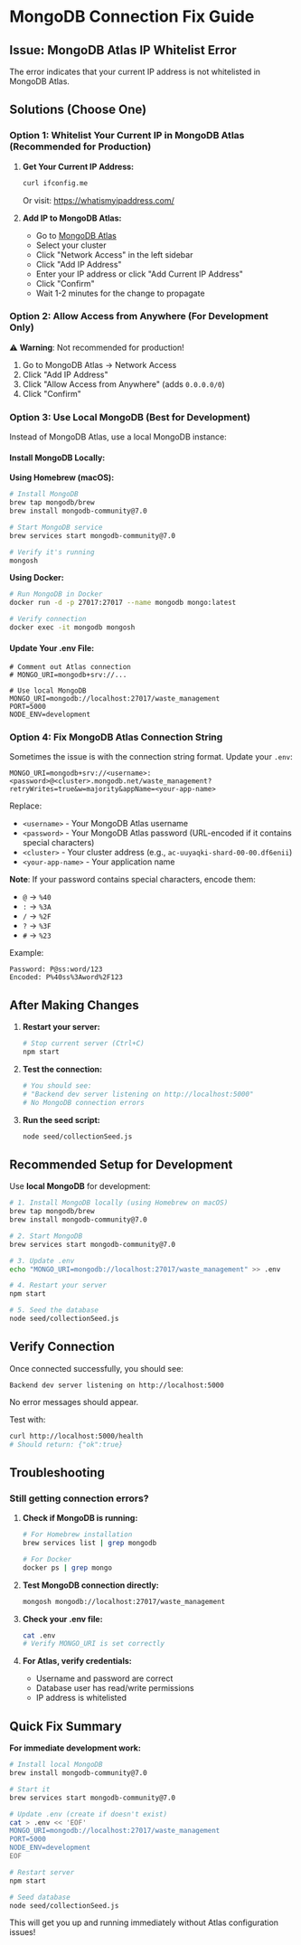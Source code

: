 # MongoDB Connection Fix Guide

## Issue: MongoDB Atlas IP Whitelist Error

The error indicates that your current IP address is not whitelisted in MongoDB Atlas.

## Solutions (Choose One)

### Option 1: Whitelist Your Current IP in MongoDB Atlas (Recommended for Production)

1. **Get Your Current IP Address:**
   ```bash
   curl ifconfig.me
   ```
   Or visit: https://whatismyipaddress.com/

2. **Add IP to MongoDB Atlas:**
   - Go to [MongoDB Atlas](https://cloud.mongodb.com/)
   - Select your cluster
   - Click "Network Access" in the left sidebar
   - Click "Add IP Address"
   - Enter your IP address or click "Add Current IP Address"
   - Click "Confirm"
   - Wait 1-2 minutes for the change to propagate

### Option 2: Allow Access from Anywhere (For Development Only)

⚠️ **Warning**: Not recommended for production!

1. Go to MongoDB Atlas → Network Access
2. Click "Add IP Address"
3. Click "Allow Access from Anywhere" (adds `0.0.0.0/0`)
4. Click "Confirm"

### Option 3: Use Local MongoDB (Best for Development)

Instead of MongoDB Atlas, use a local MongoDB instance:

#### Install MongoDB Locally:

**Using Homebrew (macOS):**
```bash
# Install MongoDB
brew tap mongodb/brew
brew install mongodb-community@7.0

# Start MongoDB service
brew services start mongodb-community@7.0

# Verify it's running
mongosh
```

**Using Docker:**
```bash
# Run MongoDB in Docker
docker run -d -p 27017:27017 --name mongodb mongo:latest

# Verify connection
docker exec -it mongodb mongosh
```

#### Update Your .env File:

```env
# Comment out Atlas connection
# MONGO_URI=mongodb+srv://...

# Use local MongoDB
MONGO_URI=mongodb://localhost:27017/waste_management
PORT=5000
NODE_ENV=development
```

### Option 4: Fix MongoDB Atlas Connection String

Sometimes the issue is with the connection string format. Update your `.env`:

```env
MONGO_URI=mongodb+srv://<username>:<password>@<cluster>.mongodb.net/waste_management?retryWrites=true&w=majority&appName=<your-app-name>
```

Replace:
- `<username>` - Your MongoDB Atlas username
- `<password>` - Your MongoDB Atlas password (URL-encoded if it contains special characters)
- `<cluster>` - Your cluster address (e.g., `ac-uuyaqki-shard-00-00.df6enii`)
- `<your-app-name>` - Your application name

**Note**: If your password contains special characters, encode them:
- `@` → `%40`
- `:` → `%3A`
- `/` → `%2F`
- `?` → `%3F`
- `#` → `%23`

Example:
```
Password: P@ss:word/123
Encoded: P%40ss%3Aword%2F123
```

## After Making Changes

1. **Restart your server:**
   ```bash
   # Stop current server (Ctrl+C)
   npm start
   ```

2. **Test the connection:**
   ```bash
   # You should see:
   # "Backend dev server listening on http://localhost:5000"
   # No MongoDB connection errors
   ```

3. **Run the seed script:**
   ```bash
   node seed/collectionSeed.js
   ```

## Recommended Setup for Development

Use **local MongoDB** for development:

```bash
# 1. Install MongoDB locally (using Homebrew on macOS)
brew tap mongodb/brew
brew install mongodb-community@7.0

# 2. Start MongoDB
brew services start mongodb-community@7.0

# 3. Update .env
echo "MONGO_URI=mongodb://localhost:27017/waste_management" >> .env

# 4. Restart your server
npm start

# 5. Seed the database
node seed/collectionSeed.js
```

## Verify Connection

Once connected successfully, you should see:
```
Backend dev server listening on http://localhost:5000
```

No error messages should appear.

Test with:
```bash
curl http://localhost:5000/health
# Should return: {"ok":true}
```

## Troubleshooting

### Still getting connection errors?

1. **Check if MongoDB is running:**
   ```bash
   # For Homebrew installation
   brew services list | grep mongodb
   
   # For Docker
   docker ps | grep mongo
   ```

2. **Test MongoDB connection directly:**
   ```bash
   mongosh mongodb://localhost:27017/waste_management
   ```

3. **Check your .env file:**
   ```bash
   cat .env
   # Verify MONGO_URI is set correctly
   ```

4. **For Atlas, verify credentials:**
   - Username and password are correct
   - Database user has read/write permissions
   - IP address is whitelisted

## Quick Fix Summary

**For immediate development work:**

```bash
# Install local MongoDB
brew install mongodb-community@7.0

# Start it
brew services start mongodb-community@7.0

# Update .env (create if doesn't exist)
cat > .env << 'EOF'
MONGO_URI=mongodb://localhost:27017/waste_management
PORT=5000
NODE_ENV=development
EOF

# Restart server
npm start

# Seed database
node seed/collectionSeed.js
```

This will get you up and running immediately without Atlas configuration issues!
